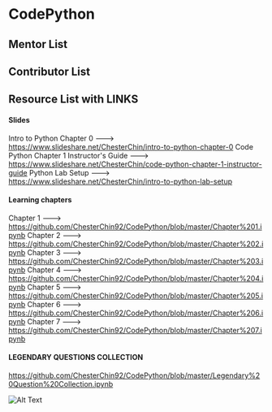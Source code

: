 # CodePython

## Mentor List



## Contributor List


## Resource List with LINKS

#### Slides
Intro to Python Chapter 0 ---> https://www.slideshare.net/ChesterChin/intro-to-python-chapter-0
Code Python Chapter 1 Instructor's Guide ---> https://www.slideshare.net/ChesterChin/code-python-chapter-1-instructor-guide
Python Lab Setup ---> https://www.slideshare.net/ChesterChin/intro-to-python-lab-setup


#### Learning chapters
Chapter 1 ---> https://github.com/ChesterChin92/CodePython/blob/master/Chapter%201.ipynb
Chapter 2 ---> https://github.com/ChesterChin92/CodePython/blob/master/Chapter%202.ipynb
Chapter 3 ---> https://github.com/ChesterChin92/CodePython/blob/master/Chapter%203.ipynb
Chapter 4 ---> https://github.com/ChesterChin92/CodePython/blob/master/Chapter%204.ipynb
Chapter 5 ---> https://github.com/ChesterChin92/CodePython/blob/master/Chapter%205.ipynb
Chapter 6 ---> https://github.com/ChesterChin92/CodePython/blob/master/Chapter%206.ipynb
Chapter 7 ---> https://github.com/ChesterChin92/CodePython/blob/master/Chapter%207.ipynb


#### LEGENDARY QUESTIONS COLLECTION
https://github.com/ChesterChin92/CodePython/blob/master/Legendary%20Question%20Collection.ipynb

![Alt Text](https://media.giphy.com/media/awpqNsKuFtXI4/giphy.gif)